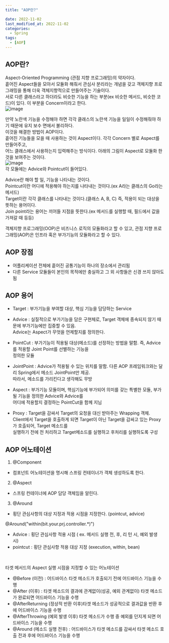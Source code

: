 ```yaml
---
title: "AOP란?"

date: 2022-11-02
last_modified_at: 2022-11-02
categories: 
  - Spring
tags:
  - [AOP]
---
```


## AOP란?

Aspect-Oriented Programming (관점 지향 프로그래밍)의 약자이다.  
흩어진 Aspect들을 모아서 모듈화 해줘서 관심사 분리라는 개념을 갖고 객체지향 프로그래밍을 통해 더욱 객체지향적으로 만들어주는 기술이다.  
서로 다른 클래스라고 하더라도 비슷한 기능을 하는 부분(ex 비슷한 메서드, 비슷한 코드)이 있다. 이 부분을 Concern이라고 한다.  
![image](https://user-images.githubusercontent.com/99777315/199476503-4e6b5c14-7e13-4928-8546-c30dea4bdca9.png)  

만약 노란색 기능을 수정해야 하면 각각 클래스의 노란색 기능을 일일이 수정해줘야 하기 때문에 유지 보수 면에서 불리하다.  
이것을 해결한 방법이 AOP이다.  
흩어진 기능들을 모을 때 사용하는 것이 Aspect이다. 각각 Concern 별로 Aspect를 만들어주고,  
어느 클래스에서 사용하는지 입력해주는 방식이다. 아래의 그림이 Aspect로 모듈화 한 것을 보여주는 것이다.  
![image](https://user-images.githubusercontent.com/99777315/199476791-21150e6a-465f-4ed9-8be6-8ee71c5fbfaf.png)  
각 모듈에는 Advice와 Pointcut이 들어있다.  

Advice란 해야 할 일, 기능을 나타내는 것이다.  
Pointcut이란 어디에 적용해야 하는지를 나타내는 것이다.(ex A라는 클래스의 Go라는 메서드)  
Target이란 각각 클래스를 나타내는 것이다.(클래스 A, B, C) 즉, 적용이 되는 대상을 뜻하는 용어이다.  
Join point라는 용어는 끼어들 지점을 뜻한다.(ex 메서드를 실행할 때, 필드에서 값을 가져갈 때 등등)  

객체지향 프로그래밍(OOP)은 비즈니스 로직의 모듈화라고 할 수 있고, 관점 지향 프로그래밍(AOP)은 인프라 혹은 부가기능의 모듈화라고 할 수 있다.  

## AOP 장점

- 어플리케이션 전체에 흩어진 공통기능이 하나의 장소에서 관리됨
- 다른 Service 모듈들이 본인의 목적에만 충실하고 그 외 사항들은 신경 쓰지 않아도 됨

## AOP 용어

- Target
    : 부가기능을 부여할 대상, 핵심 기능을 담당하는 Service  

 

- Advice
    : 실질적으로 부가기능을 담은 구현체로, Target 객체에 종속되지 않기 때문에 부가기능에만 집중할 수 있음.  
      Advice는 Aspect가 무엇을 언제할지를 정의한다.

- PointCut
    : 부가기능이 적용될 대상(메소드)를 선정하는 방법을 말함. 즉, Advice를 적용할 Joint Point를 선별하는 기능을  
     정의한 모듈

- JointPoint
    : Advice가 적용될 수 있는 위치를 말함. 다른 AOP 프레임워크와는 달리 Spring에서 메소드 JointPoint만 제공.  
     따라서, 메소드를 가리킨다고 생각해도 무방

- Aspect
    : 부가기능 모듈이며, 핵심기능에 부가되어 의미를 갖는 특별한 모듈, 부가될 기능을 정의한 Advice와 Advice를  
     어디에 적용할지 결정하는 PointCut을 함께 지님

- Proxy
    : Target을 감싸서 Target의 요청을 대신 받아주는 Wrapping 객체.  
     Client에서 Target을 호출하게 되면 Target이 아닌 Target을 감싸고 있는 Proxy가 호출되어, Target 메소드를  
     실행하기 전에 전 처리하고 Target메소드를 실행하고 후처리를 실행하도록 구성  

## AOP 어노테이션

1. @Component  
  - 컴포넌트 어노테이션을 명시해 스프링 컨테이너가 객체 생성하도록 한다.  
2. @Aspect  
  - 스프링 컨테이너에 AOP 담당 객체임을 알린다.  
3. @Around  
  - 횡단 관심사항의 대상 지정과 적용 시점을 지정한다. (pointcut, advice)  

@Around("within(bit.your.prj.controller.*)")
- Advice : 횡단 관심사항 적용 시점 ( ex. 메서드 실행 전, 후, 리 턴 시, 예외 발생 시) 
- pointcut : 횡단 관심사항 적용 대상 지정 (execution, within, bean)  

<br>

타겟 메서드의 Aspect 실행 시점을 지정할 수 있는 어노테이션
- @Before (이전) : 어드바이스 타겟 메소드가 호출되기 전에 어드바이스 기능을 수행
- @After (이후) : 타겟 메소드의 결과에 관계없이(성공, 예외 관계없이) 타겟 메소드가 완료되면 어드바이스 기능을 수행
- @AfterReturning (정상적 반환 이후)타겟 메소드가 성공적으로 결과값을 반환 후에 어드바이스 기능을 수행
- @AfterThrowing (예외 발생 이후) 타겟 메소드가 수행 중 예외를 던지게 되면 어드바이스 기능을 수행
- @Around (메소드 실행 전후) : 어드바이스가 타겟 메소드를 감싸서 타겟 메소드 호출 전과 후에 어드바이스 기능을 수행